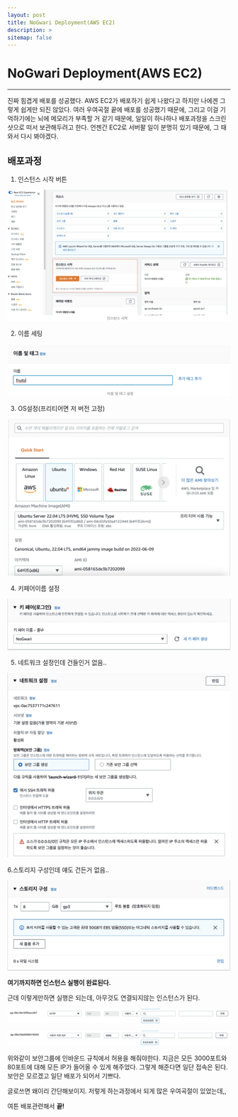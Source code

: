 ```yaml
---
layout: post
title: NoGwari Deployment(AWS EC2)
description: >
sitemap: false
---
```


# NoGwari Deployment(AWS EC2)

---------------------

진짜 힘겹게 배포를 성공했다. AWS EC2가 배포하기 쉽게 나왔다고 하지만 나에겐 그렇게 쉽게만 되진 않았다. 여러 우여곡절 끝에 배포를 성공했기 때문에, 그리고 이걸 기억하기에는 뇌에 메모리가 부족할 거 같기 때문에, 일일이 하나하나 배포과정을 스크린샷으로 떠서 보관해두려고 한다. 언젠간 EC2로 서버팔 일이 분명히 있기 때문에, 그 때 와서 다시 봐야겠다.

## 배포과정

1. 인스턴스 시작 버튼

![](../../../assets/img/Project/nogwari/deploy1.png)

2. 이름 세팅

![](../../../assets/img/Project/nogwari/deploy2.png)

3. OS설정(프리티어면 저 버전 고정)

![](../../../assets/img/Project/nogwari/deploy3.png)

4. 키페어이름 설정

![](../../../assets/img/Project/nogwari/deploy4.png)

5. 네트워크 설정인데 건들인거 없음..

![](../../../assets/img/Project/nogwari/deploy5.png)

6.스토리지 구성인데 얘도 건든거 없음..

![](../../../assets/img/Project/nogwari/deploy6.png)

**여기까지하면 인스턴스 실행이 완료된다.**

근데 이렇게만하면 실행은 되는데, 아무것도 연결되지않는 인스턴스가 된다. 

![](../../../assets/img/Project/nogwari/deploy7.png)

![](../../../assets/img/Project/nogwari/deploy8.png)

위와같이 보안그룹에 인바운드 규칙에서 허용을 해줘야한다. 지금은 모든 3000포트와 80포트에 대해 모든 IP가 들어올 수 있게 해주었다. 그렇게 해준다면 일단 접속은 된다. 보안은 모르겠고 일단 배포가 되어서 기쁘다.

글로쓰면 왜이리 간단해보이지. 저렇게 하는과정에서 되게 많은 우여곡절이 있었는데,,

여튼 배포관련해서 **끝!**
